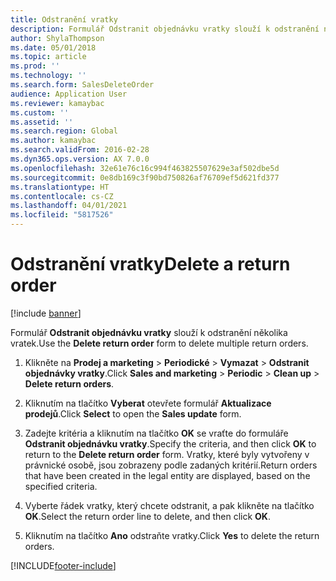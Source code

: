 ```yaml
---
title: Odstranění vratky
description: Formulář Odstranit objednávku vratky slouží k odstranění několika vratek.
author: ShylaThompson
ms.date: 05/01/2018
ms.topic: article
ms.prod: ''
ms.technology: ''
ms.search.form: SalesDeleteOrder
audience: Application User
ms.reviewer: kamaybac
ms.custom: ''
ms.assetid: ''
ms.search.region: Global
ms.author: kamaybac
ms.search.validFrom: 2016-02-28
ms.dyn365.ops.version: AX 7.0.0
ms.openlocfilehash: 32e61e76c16c994f463825507629e3af502dbe5d
ms.sourcegitcommit: 0e8db169c3f90bd750826af76709ef5d621fd377
ms.translationtype: HT
ms.contentlocale: cs-CZ
ms.lasthandoff: 04/01/2021
ms.locfileid: "5817526"
---
```

# <a name="delete-a-return-order"></a><span data-ttu-id="b72ca-103">Odstranění vratky</span><span class="sxs-lookup"><span data-stu-id="b72ca-103">Delete a return order</span></span> 

[!include [banner](../includes/banner.md)]


<span data-ttu-id="b72ca-104">Formulář **Odstranit objednávku vratky** slouží k odstranění několika vratek.</span><span class="sxs-lookup"><span data-stu-id="b72ca-104">Use the **Delete return order** form to delete multiple return orders.</span></span>

1.  <span data-ttu-id="b72ca-105">Klikněte na **Prodej a marketing** \> **Periodické** \> **Vymazat** \> **Odstranit objednávky vratky**.</span><span class="sxs-lookup"><span data-stu-id="b72ca-105">Click **Sales and marketing** \> **Periodic** \> **Clean up** \> **Delete return orders**.</span></span>

2.  <span data-ttu-id="b72ca-106">Kliknutím na tlačítko **Vyberat** otevřete formulář **Aktualizace prodejů**.</span><span class="sxs-lookup"><span data-stu-id="b72ca-106">Click **Select** to open the **Sales update** form.</span></span>

3.  <span data-ttu-id="b72ca-107">Zadejte kritéria a kliknutím na tlačítko **OK** se vraťte do formuláře **Odstranit objednávku vratky**.</span><span class="sxs-lookup"><span data-stu-id="b72ca-107">Specify the criteria, and then click **OK** to return to the **Delete return order** form.</span></span> <span data-ttu-id="b72ca-108">Vratky, které byly vytvořeny v právnické osobě, jsou zobrazeny podle zadaných kritérií.</span><span class="sxs-lookup"><span data-stu-id="b72ca-108">Return orders that have been created in the legal entity are displayed, based on the specified criteria.</span></span>

4.  <span data-ttu-id="b72ca-109">Vyberte řádek vratky, který chcete odstranit, a pak klikněte na tlačítko **OK**.</span><span class="sxs-lookup"><span data-stu-id="b72ca-109">Select the return order line to delete, and then click **OK**.</span></span>

5.  <span data-ttu-id="b72ca-110">Kliknutím na tlačítko **Ano** odstraňte vratky.</span><span class="sxs-lookup"><span data-stu-id="b72ca-110">Click **Yes** to delete the return orders.</span></span>





[!INCLUDE[footer-include](../../includes/footer-banner.md)]